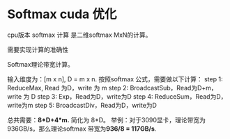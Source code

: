 # Softmax cuda 优化

cpu版本 softmax 计算
是二维softmax MxN的计算。

需要实现计算的准确性

Softmax理论带宽计算。

输入维度为：[m x n], D = m x n.
按照softmax 公式，需要做以下计算：
step 1: ReduceMax, Read 为D，write 为 m
step 2: BroadcastSub，Read为D+m，write 为 D
step 3: Exp，Read为D，write为D
step 4: ReduceSum，Read为D，write为m
step 5: BroadcastDiv，Read为D，write为D

总共需要：**8\*D+4\*m.** 简化为 8*D。
举例：对于3090显卡，理论带宽为936GB/s，那么理论softmax 带宽为**936/8 = 117GB/s**.
